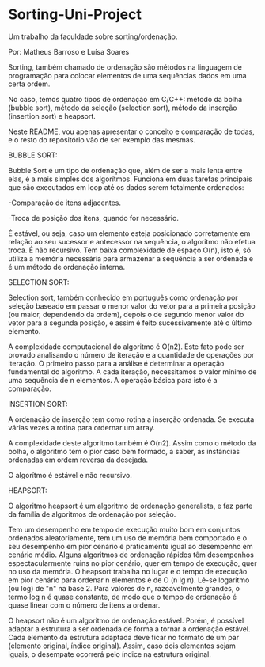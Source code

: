 # Sorting-Uni-Project
Um trabalho da faculdade sobre sorting/ordenação.

Por: Matheus Barroso e Luísa Soares

Sorting, também chamado de ordenação são métodos na linguagem de programação para colocar elementos de uma sequências dados em uma certa ordem.

No caso, temos quatro tipos de ordenação em C/C++: método da bolha (bubble sort), método da seleção (selection sort), método da inserção (insertion sort) e heapsort.

Neste README, vou apenas apresentar o conceito e comparação de todas, e o resto do repositório vão de ser exemplo das mesmas.

BUBBLE SORT:

Bubble Sort é um tipo de ordenação que, além de ser a mais lenta entre elas, é a mais simples dos algorítmos. Funciona em duas tarefas principais que são executados em loop até os dados serem totalmente ordenados:

-Comparação de itens adjacentes.

-Troca de posição dos itens, quando for necessário.

É estável, ou seja, caso um elemento esteja posicionado corretamente em relação ao seu sucessor e antecessor na sequência, o algoritmo não efetua troca. É não recursivo. Tem baixa complexidade de espaço O(n), isto é, só utiliza a memória necessária para armazenar a sequência a ser ordenada e é um método de ordenação interna.

SELECTION SORT:

Selection sort, também conhecido em português como ordenação por seleção baseado em passar o menor valor do vetor para a primeira posição (ou maior, dependendo da ordem), depois o de segundo menor valor do vetor para a segunda posição, e assim é feito sucessivamente até o último elemento.

A complexidade computacional do algoritmo é O(n2). Este fato pode ser provado analisando o número de iteração e a quantidade de operações por iteração. O primeiro passo para a análise é determinar a operação fundamental do algoritmo. A cada iteração, necessitamos o valor mínimo de uma sequência de n elementos. A operação básica para isto é a comparação.

INSERTION SORT: 

A ordenação de inserção tem como rotina a inserção ordenada. Se executa várias vezes a rotina para ordernar um array.

A complexidade deste algoritmo também é O(n2). Assim como o método da bolha, o algoritmo tem o pior caso bem formado, a saber, as instâncias ordenadas em ordem reversa da desejada. 

O algorítmo é estável e não recursivo.

HEAPSORT:

O algoritmo heapsort é um algoritmo de ordenação generalista, e faz parte da família de algoritmos de ordenação por seleção.

Tem um desempenho em tempo de execução muito bom em conjuntos ordenados aleatoriamente, tem um uso de memória bem comportado e o seu desempenho em pior cenário é praticamente igual ao desempenho em cenário médio. Alguns algoritmos de ordenação rápidos têm desempenhos espectacularmente ruins no pior cenário, quer em tempo de execução, quer no uso da memória. O heapsort trabalha no lugar e o tempo de execução em pior cenário para ordenar n elementos é de O (n lg n). Lê-se logaritmo (ou log) de "n" na base 2. Para valores de n, razoavelmente grandes, o termo log n é quase constante, de modo que o tempo de ordenação é quase linear com o número de itens a ordenar.

O heapsort não é um algoritmo de ordenação estável. Porém, é possível adaptar a estrutura a ser ordenada de forma a tornar a ordenação estável. Cada elemento da estrutura adaptada deve ficar no formato de um par (elemento original, índice original). Assim, caso dois elementos sejam iguais, o desempate ocorrerá pelo índice na estrutura original.
